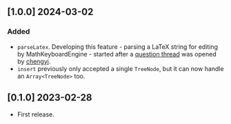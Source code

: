 ## [1.0.0] 2024-03-02

### Added
- `parseLatex`. Developing this feature - parsing a LaTeX string for editing by MathKeyboardEngine - started after a [question thread](https://github.com/orgs/MathKeyboardEngine/discussions/1) was opened by [chengyi](https://github.com/WCY91).
- `insert` previously only accepted a single `TreeNode`, but it can now handle an `Array<TreeNode>` too.

## [0.1.0] 2023-02-28

- First release.